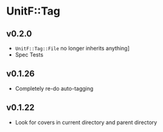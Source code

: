 # UnitF::Tag

## v0.2.0
- `UnitF::Tag::File` no longer inherits anything]
- Spec Tests

## v0.1.26
- Completely re-do auto-tagging

## v0.1.22
- Look for covers in current directory and parent directory
